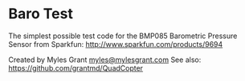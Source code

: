 # Baro Test 

The simplest possible test code for the BMP085 Barometric Pressure Sensor from Sparkfun: http://www.sparkfun.com/products/9694
  
Created by Myles Grant <myles@mylesgrant.com>
See also: https://github.com/grantmd/QuadCopter
